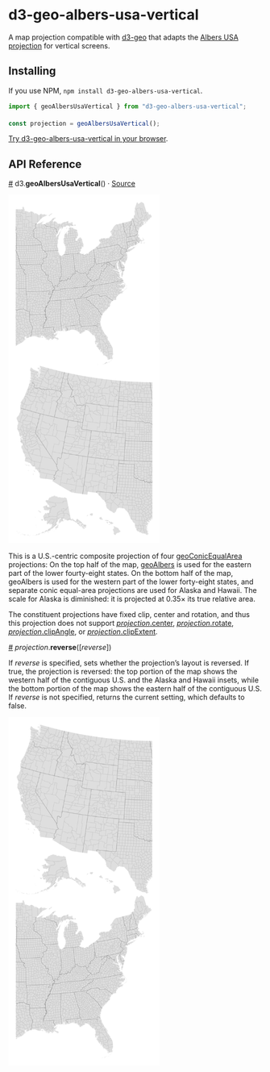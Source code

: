 # d3-geo-albers-usa-vertical

A map projection compatible with [d3-geo](https://d3js.org/d3-geo) that adapts the [Albers USA projection](https://d3js.org/d3-geo/conic#geoAlbersUsa) for vertical screens.

## Installing

If you use NPM, `npm install d3-geo-albers-usa-vertical`.

```js
import { geoAlbersUsaVertical } from "d3-geo-albers-usa-vertical";

const projection = geoAlbersUsaVertical();
```

[Try d3-geo-albers-usa-vertical in your browser](https://observablehq.com/@harrystevens/d3-geo-albers-usa-vertical).

## API Reference

<a name="geoAlbersUsaVertical" href="#geoAlbersUsaVertical">#</a> d3.<b>geoAlbersUsaVertical</b>() · [Source](https://github.com/HarryStevens/d3-geo-albers-usa-vertical/blob/main/src/index.js)

<a href="https://observablehq.com/@harrystevens/d3-geo-albers-usa-vertical"><img src="img/albers-usa-vertical.png" width="300" height="691" alt="A map of U.S. counties using the vertical Albers USA projection"></a>

This is a U.S.-centric composite projection of four [geoConicEqualArea](https://d3js.org/d3-geo/conic#geoConicEqualArea) projections: On the top half of the map, [geoAlbers](https://d3js.org/d3-geo/conic#geoAlbers) is used for the eastern part of the lower fourty-eight states. On the bottom half of the map, geoAlbers is used for the western part of the lower forty-eight states, and separate conic equal-area projections are used for Alaska and Hawaii. The scale for Alaska is diminished: it is projected at 0.35× its true relative area.

The constituent projections have fixed clip, center and rotation, and thus this projection does not support [<i>projection</i>.center](https://d3js.org/d3-geo/projection#projection_center), [<i>projection</i>.rotate](https://d3js.org/d3-geo/projection#projection_rotate), [<i>projection</i>.clipAngle](https://d3js.org/d3-geo/projection#projection_clipAngle), or [<i>projection</i>.clipExtent](https://d3js.org/d3-geo/projection#projection_clipExtent).

<a name="projection_reverse" href="#projection_reverse">#</a> <i>projection</i>.<b>reverse</b>([<i>reverse</i>])

If <i>reverse</i> is specified, sets whether the projection’s layout is reversed. If true, the projection is reversed: the top portion of the map shows the western half of the contiguous U.S. and the Alaska and Hawaii insets, while the bottom portion of the map shows the eastern half of the contiguous U.S. If <i>reverse</i> is not specified, returns the current setting, which defaults to false.

<img src="img/albers-usa-vertical-reverse.png" width="300" height="691" alt="A map of U.S. counties using the reversed vertical Albers USA projection, where the western half and insets are on top and the eastern half is on bottom">
